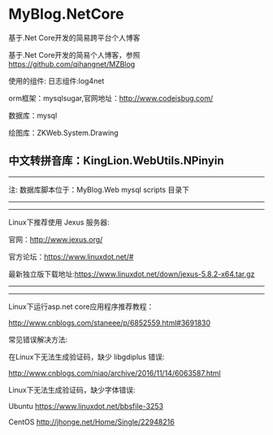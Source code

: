 # MyBlog.NetCore

基于.Net Core开发的简易跨平台个人博客

基于.Net Core开发的简易个人博客，参照 https://github.com/qihangnet/MZBlog 

使用的组件: 日志组件:log4net

orm框架：mysqlsugar,官网地址：http://www.codeisbug.com/

数据库：mysql

绘图库：ZKWeb.System.Drawing

中文转拼音库：KingLion.WebUtils.NPinyin
-----------------------------------------------------------------------------------------------------------
-----------------------------------------------------------------------------------------------------------
注:
数据库脚本位于：MyBlog.Web mysql scripts 目录下

-----------------------------------------------------------------------------------------------------------
-----------------------------------------------------------------------------------------------------------

Linux下推荐使用 Jexus 服务器:

官网：http://www.jexus.org/

官方论坛：https://www.linuxdot.net/#

最新独立版下载地址:https://www.linuxdot.net/down/jexus-5.8.2-x64.tar.gz

-----------------------------------------------------------------------------------------------------------
-----------------------------------------------------------------------------------------------------------

Linux下运行asp.net core应用程序推荐教程：

http://www.cnblogs.com/staneee/p/6852559.html#3691830



常见错误解决方法:

在Linux下无法生成验证码，缺少 libgdiplus 错误:

http://www.cnblogs.com/niao/archive/2016/11/14/6063587.html



Linux下无法生成验证码，缺少字体错误:

Ubuntu  https://www.linuxdot.net/bbsfile-3253

CentOS  http://jhonge.net/Home/Single/22948216

